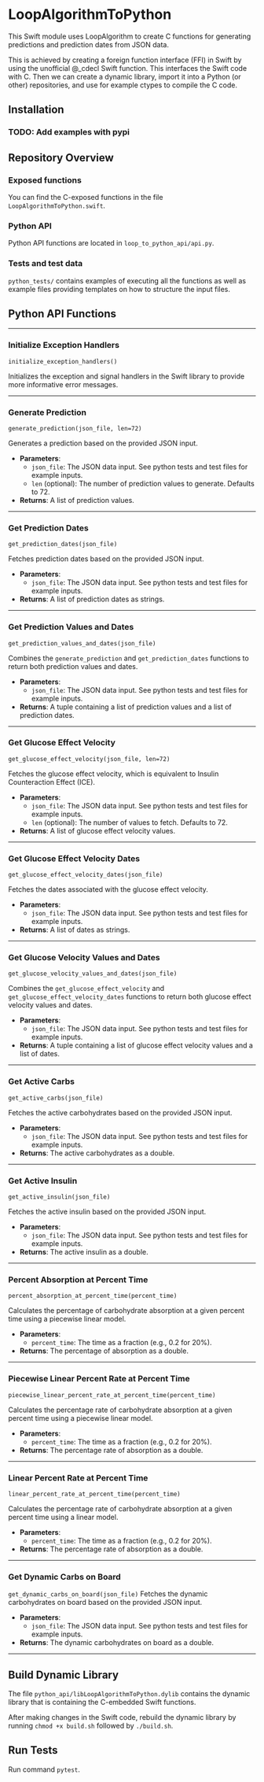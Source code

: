 # LoopAlgorithmToPython

This Swift module uses LoopAlgorithm to create C functions for generating predictions and prediction dates from JSON data.

This is achieved by creating a foreign function interface (FFI) in Swift by using the unofficial @_cdecl Swift function. This interfaces the Swift code with C. Then we can create a dynamic library, import it into a Python (or other) repositories, and use for example ctypes to compile the C code.



## Installation

### TODO: Add examples with pypi 



## Repository Overview

### Exposed functions

You can find the C-exposed functions in the file `LoopAlgorithmToPython.swift`.

### Python API 

Python API functions are located in `loop_to_python_api/api.py`.

### Tests and test data

`python_tests/` contains examples of executing all the functions as well as example files providing templates on how to structure the input files.




## Python API Functions

-------------------------

### Initialize Exception Handlers

`initialize_exception_handlers()`

Initializes the exception and signal handlers in the Swift library to provide more informative error messages.

-------------------------

### Generate Prediction

`generate_prediction(json_file, len=72)`

Generates a prediction based on the provided JSON input.

- **Parameters**: 
  - `json_file`: The JSON data input. See python tests and test files for example inputs.
  - `len` (optional): The number of prediction values to generate. Defaults to 72.
- **Returns**: A list of prediction values.

-------------------------

### Get Prediction Dates

`get_prediction_dates(json_file)`

Fetches prediction dates based on the provided JSON input.

- **Parameters**: 
  - `json_file`: The JSON data input. See python tests and test files for example inputs.
- **Returns**: A list of prediction dates as strings.

-------------------------

### Get Prediction Values and Dates

`get_prediction_values_and_dates(json_file)`

Combines the `generate_prediction` and `get_prediction_dates` functions to return both prediction values and dates.

- **Parameters**: 
  - `json_file`: The JSON data input. See python tests and test files for example inputs.
- **Returns**: A tuple containing a list of prediction values and a list of prediction dates.

-------------------------

### Get Glucose Effect Velocity 

`get_glucose_effect_velocity(json_file, len=72)`

Fetches the glucose effect velocity, which is equivalent to Insulin Counteraction Effect (ICE). 

- **Parameters**: 
  - `json_file`: The JSON data input. See python tests and test files for example inputs.
  - `len` (optional): The number of values to fetch. Defaults to 72.
- **Returns**: A list of glucose effect velocity values.

-------------------------

### Get Glucose Effect Velocity Dates

`get_glucose_effect_velocity_dates(json_file)`

Fetches the dates associated with the glucose effect velocity.

- **Parameters**: 
  - `json_file`: The JSON data input. See python tests and test files for example inputs.
- **Returns**: A list of dates as strings.


-------------------------

### Get Glucose Velocity Values and Dates

`get_glucose_velocity_values_and_dates(json_file)`

Combines the `get_glucose_effect_velocity` and `get_glucose_effect_velocity_dates` functions to return both glucose effect velocity values and dates.

- **Parameters**: 
  - `json_file`: The JSON data input. See python tests and test files for example inputs.
- **Returns**: A tuple containing a list of glucose effect velocity values and a list of dates.

-------------------------

### Get Active Carbs

`get_active_carbs(json_file)`

Fetches the active carbohydrates based on the provided JSON input.

- **Parameters**: 
  - `json_file`: The JSON data input. See python tests and test files for example inputs.
- **Returns**: The active carbohydrates as a double.


-------------------------

### Get Active Insulin

`get_active_insulin(json_file)`

Fetches the active insulin based on the provided JSON input.

- **Parameters**: 
  - `json_file`: The JSON data input. See python tests and test files for example inputs.
- **Returns**: The active insulin as a double.

-------------------------

### Percent Absorption at Percent Time

`percent_absorption_at_percent_time(percent_time)`

Calculates the percentage of carbohydrate absorption at a given percent time using a piecewise linear model.

- **Parameters**: 
  - `percent_time`: The time as a fraction (e.g., 0.2 for 20%).
- **Returns**: The percentage of absorption as a double.

-------------------------

### Piecewise Linear Percent Rate at Percent Time

`piecewise_linear_percent_rate_at_percent_time(percent_time)`

Calculates the percentage rate of carbohydrate absorption at a given percent time using a piecewise linear model.

- **Parameters**: 
  - `percent_time`: The time as a fraction (e.g., 0.2 for 20%).
- **Returns**: The percentage rate of absorption as a double.

-------------------------

### Linear Percent Rate at Percent Time

`linear_percent_rate_at_percent_time(percent_time)`

Calculates the percentage rate of carbohydrate absorption at a given percent time using a linear model.

- **Parameters**: 
  - `percent_time`: The time as a fraction (e.g., 0.2 for 20%).
- **Returns**: The percentage rate of absorption as a double.

-------------------------

### Get Dynamic Carbs on Board

`get_dynamic_carbs_on_board(json_file)`
Fetches the dynamic carbohydrates on board based on the provided JSON input.

- **Parameters**: 
  - `json_file`: The JSON data input. See python tests and test files for example inputs.
- **Returns**: The dynamic carbohydrates on board as a double.

-------------------------




## Build Dynamic Library

The file `python_api/libLoopAlgorithmToPython.dylib` contains the dynamic library that is containing the C-embedded Swift functions. 

After making changes in the Swift code, rebuild the dynamic library by running `chmod +x build.sh` followed by `./build.sh`.



## Run Tests

Run command `pytest`.




